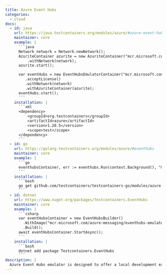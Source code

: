 ```yaml
---
title: Azure Event Hubs
categories:
  - cloud
docs:
  - id: java
    url: https://java.testcontainers.org/modules/azure/#azure-event-hubs-emulator
    maintainer: core
    example: |
      ```java
      Network network = Network.newNetwork();
      AzuriteContainer azurite = new AzuriteContainer("mcr.microsoft.com/azure-storage/azurite:3.33.0")
          .withNetwork(network);
      azurite.start();

      var eventHubs = new EventHubsEmulatorContainer("mcr.microsoft.com/azure-messaging/eventhubs-emulator:2.0.1")
         .acceptLicense()
         .withNetwork(network)
         .withAzuriteContainer(azurite);
      eventHubs.start();
      ```
    installation: |
      ```xml
      <dependency>
          <groupId>org.testcontainers</groupId>
          <artifactId>azure</artifactId>
          <version>1.20.5</version>
          <scope>test</scope>
      </dependency>
      ```
  - id: go
    url: https://golang.testcontainers.org/modules/azure/#eventhubs
    maintainer: core
    example: |
      ```go
      eventhubsContainer, err := eventhubs.Run(context.Background(), "mcr.microsoft.com/azure-messaging/eventhubs-emulator:2.0.1")
      ```
    installation: |
      ```bash
      go get github.com/testcontainers/testcontainers-go/modules/azure
      ```
  - id: dotnet
    url: https://www.nuget.org/packages/Testcontainers.EventHubs
    maintainer: core
    example: |
      ```csharp
      var eventHubsContainer = new EventHubsBuilder()
        .WithImage("mcr.microsoft.com/azure-messaging/eventhubs-emulator:latest")
        .Build();
      await eventHubsContainer.StartAsync();
      ```
    installation: |
      ```bash
      dotnet add package Testcontainers.EventHubs
      ```
description: |
  Azure Event Hubs emulator is designed to offer a local development experience for Azure Event Hubs.
---
```

